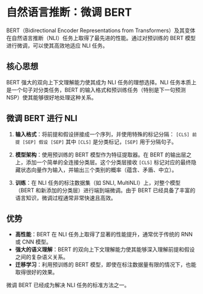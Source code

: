# 自然语言推断：微调 BERT

BERT（Bidirectional Encoder Representations from Transformers）及其变体在自然语言推断（NLI）任务上取得了最先进的性能。通过对预训练的 BERT 模型进行微调，可以使其高效地适应 NLI 任务。

## 核心思想

BERT 强大的双向上下文理解能力使其成为 NLI 任务的理想选择。NLI 任务本质上是一个句子对分类任务，BERT 的输入格式和预训练任务（特别是下一句预测 NSP）使其能够很好地处理这种关系。

## 微调 BERT 进行 NLI

1.  **输入格式**：将前提和假设拼接成一个序列，并使用特殊的标记分隔：
    `[CLS] 前提 [SEP] 假设 [SEP]`
    其中 `[CLS]` 是分类标记，`[SEP]` 用于分隔句子。

2.  **模型架构**：使用预训练的 BERT 模型作为特征提取器。在 BERT 的输出层之上，添加一个简单的全连接分类层。这个分类层接收 `[CLS]` 标记对应的最终隐藏状态向量作为输入，并输出三个类别的概率（蕴含、矛盾、中立）。

3.  **训练**：在 NLI 任务的标注数据集（如 SNLI, MultiNLI）上，对整个模型（BERT 和新添加的分类层）进行端到端微调。由于 BERT 已经具备了丰富的语言知识，微调过程通常非常快速且高效。

## 优势

- **高性能**：BERT 在 NLI 任务上取得了显著的性能提升，通常优于传统的 RNN 或 CNN 模型。
- **强大的语义理解**：BERT 的双向上下文理解能力使其能够深入理解前提和假设之间的复杂语义关系。
- **迁移学习**：利用预训练的 BERT 模型，即使在标注数据量有限的情况下，也能取得很好的效果。

微调 BERT 已经成为解决 NLI 任务的标准方法之一。
